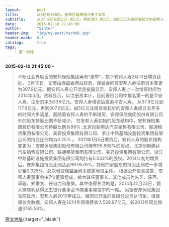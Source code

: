 ```yaml
---
layout:       post
title:        从5亿到300亿，安邦打造神话只用了五年
subtitle:     从37.9亿元到117.9亿元，再到307.9亿元，由5亿元注册资金起步的安邦人寿成立五年多的时间大步流星。
date:         2015-02-10 21:45:00
author:       "Sinter"
header-img:   "img/my-post/tech08.jpg"
header-mask:  0.3
catalog:      true
tags:
    - 第一财经
---
```


**2015-02-10 21:45:00**  **-**

> 不断让业界咂舌的安邦保险集团再有“豪举”，旗下安邦人寿2月10日增资获批。
2月10日，记者由保监会网站获悉，保监会同意安邦人寿注册资本变更为307.9亿元。据安邦人寿公开信息披露显示，安邦人寿上一次增资时间为2014年3月。资料显示，以注册资本计，目前寿险公司中排名第一的是平安人寿，注册资本为338亿元。安邦人寿增资后直追平安人寿。
从37.9亿元到117.9亿元，再到307.9亿元，由5亿元注册资金起步的安邦人寿成立五年多的时间大步流星。而随着安邦人寿的不断增资，安邦保险集团股份有限公司外的股东持股比例不断减少。
在安邦人寿初始的股东结构中，安邦保险集团股份有限公司持股比例为99% ;北京创新腾达汽车销售有限公司、联通租赁集团有限公司、美君投资集团有限公司、浙江中路基础设施投资集团有限公司的持股比例均为0.25% 。
2011年1月5日增资后，安邦人寿的股东结构变更为：安邦保险集团股份有限公司持有99.868%的股权、北京创新腾达汽车销售有限公司、联通租赁集团有限公司、美君投资集团有限公司、浙江中路基础设施投资集团有限公司均持有0.033%的股权。2014年初的增资后，安邦集团持股比例达到99.9576%，其他四家股东的持股比例进一步减少至0.025%。此次增资保监会尚未披露增资主体。
根据公开信息披露，安邦人寿董事会由7位董事组成，姚大锋任董事长，其他成员为朱艺、陈萍、邱璇、郑秉文、任自力和詹昊。其中值得关注的是，2014年12月23日，姚大锋顺利获得民生银行董事会19席董事席位中的一席。
另据安邦保险集团官网显示，安邦人寿2010年成立，目前已开业的省级分公司达15家。根据保监会数据，安邦人寿在2014年原保费收入528.87亿元，较2013年同比增速3765.56%。


[原文地址](http://www.yicai.com/news/4574800.html){:target="_blank"}


